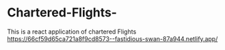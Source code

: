 # Chartered-Flights-
This is a react application of chartered Flights https://66cf59d65ca721a8f9cd8573--fastidious-swan-87a944.netlify.app/
